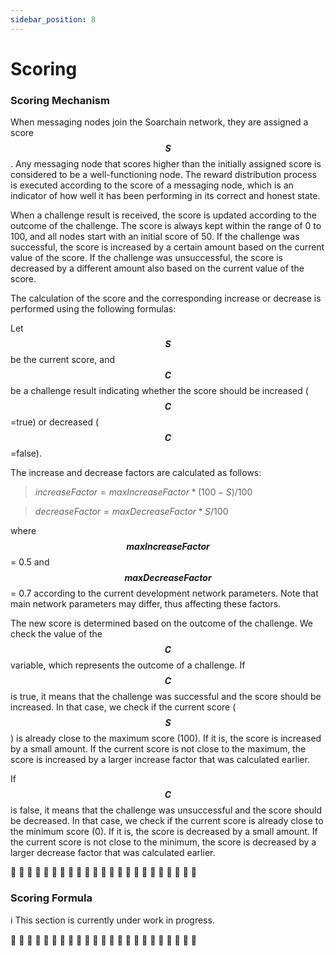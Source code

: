 ```yaml
---
sidebar_position: 8
---
```


# Scoring

### Scoring Mechanism

When messaging nodes join the Soarchain network, they are assigned a score **$$S$$**. Any messaging node that scores higher than the initially assigned score is considered to be a well-functioning node. The reward distribution process is executed according to the score of a messaging node, which is an indicator of how well it has been performing in its correct and honest state. 

When a challenge result is received, the score is updated according to the outcome of the challenge. The score is always kept within the range of 0 to 100, and all nodes start with an initial score of 50. If the challenge was successful, the score is increased by a certain amount based on the current value of the score. If the challenge was unsuccessful, the score is decreased by a different amount also based on the current value of the score.

The calculation of the score and the corresponding increase or decrease is performed using the following formulas:

Let **$$S$$** be the current score, and **$$C$$** be a challenge result indicating whether the score should be increased (**$$C$$**=true) or decreased (**$$C$$**=false).

The increase and decrease factors are calculated as follows:


> $increaseFactor = maxIncreaseFactor * (100 - S) / 100$

> $decreaseFactor = maxDecreaseFactor * S / 100$

where **$$maxIncreaseFactor$$** = 0.5 and **$$maxDecreaseFactor$$** = 0.7 according to the current development network parameters. Note that main network parameters may differ, thus affecting these factors.


The new score is determined based on the outcome of the challenge.
We check the value of the **$$C$$** variable, which represents the outcome of a challenge.
If **$$C$$** is true, it means that the challenge was successful and the score should be increased. 
In that case, we check if the current score (**$$S$$**) is already close to the maximum score (100). If it is, the score is increased by a small amount. If the current score is not close to the maximum, the score is increased by a larger increase factor that was calculated earlier.

If **$$C$$** is false, it means that the challenge was unsuccessful and the score should be decreased. In that case, we check if the current score is already close to the minimum score (0). If it is, the score is decreased by a small amount. If the current score is not close to the minimum, the score is decreased by a larger decrease factor that was calculated earlier.




🚧 🚧 🚧 🚧 🚧 🚧 🚧 🚧 🚧 🚧 🚧 🚧 🚧 🚧 🚧 🚧 🚧 🚧 🚧 🚧 🚧 🚧 🚧

### Scoring Formula

ℹ️ This section is currently under work in progress.


🚧 🚧 🚧 🚧 🚧 🚧 🚧 🚧 🚧 🚧 🚧 🚧 🚧 🚧 🚧 🚧 🚧 🚧 🚧 🚧 🚧 🚧 🚧
